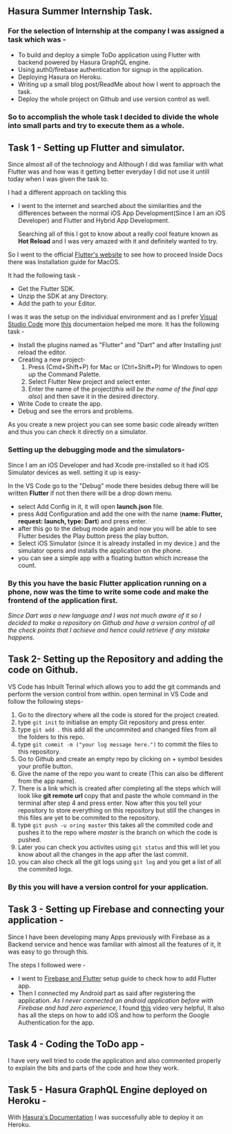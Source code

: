 ## Hasura Summer Internship Task.

### For the selection of Internship at the company I was assigned a task which was - 

  - To build and deploy a simple ToDo application using Flutter with backend powered by Hasura GraphQL engine.
  - Using auth0/firebase authentication for signup in the application.
  - Deploying Hasura on Heroku.
  - Writing up a small blog post/ReadMe about how I went to approach the task.
  - Deploy the whole project on Github and use version control as well.
  
  ### So to accomplish the whole task I decided to divide the whole into small parts and try to execute them as a whole.
  
  ## Task 1 - Setting up Flutter and simulator.
  
 Since almost all of the technology and Although I did was familiar with what Flutter was and how was it getting better everyday I did not use it untill today when I was given the task to.
  
  I had a different approach on tackling this
  - I went to the internet and searched about the similarities and the differences between the normal iOS App Development(Since I am an iOS Developer) and Flutter and Hybrid App Development.
  
    Searching all of this I got to know about a really cool feature known as **Hot Reload** and I was very amazed with it and definitely wanted to try.
    
So I went to the official [Flutter's website](https://flutter.io/docs/get-started/install/macos) to see how to proceed
Inside Docs there was Installation guide for MacOS.

It had the following task -
 - Get the Flutter SDK.
 - Unzip the SDK at any Directory.
 - Add the path to your Editor.
 
 I was it was the setup on the individual environment and as I prefer [Visual Studio Code](https://code.visualstudio.com/download) more [this](https://flutter.io/docs/development/tools/vs-code) documentaion helped me 
 more.
 It has the following task - 
 - Install the plugins named as "Flutter" and "Dart" and after Installing just reload the editor.
 - Creating a new project-
      1. Press (Cmd+Shift+P) for Mac or (Ctrl+Shift+P) for Windows to open up the Command Palette.
      2. Select Flutter New project and select enter.
      3. Enter the name of the project(*this will be the name of the final app also*) and then save it in the desired directory.
 - Write Code to create the app.
 - Debug and see the errors and problems.
 
 As you create a new project you can see some basic code already written and thus you can check it directly on a simulator.
 
 ### Setting up the debugging mode and the simulators- 
 Since I am an iOS Developer and had Xcode pre-installed so it had iOS Simulator devices as well.
 setting it up is easy-
 
In the VS Code go to the "Debug" mode there besides debug there will be written **Flutter** if not then there will be a drop down menu.
 - select Add Config in it, it will open **launch.json** file.
 - press Add Configuration and add the one with the name (**name: Flutter, request: launch, type: Dart**) and press enter.
 - after this go to the debug mode again and now you will be able to see Flutter besides the Play button press the play button.
 - Select iOS Simulator (since it is already installed in my device.) and the simulator opens and installs the application on the phone.
 - you can see a simple app with a floating button which increase the count.
 
 ### By this you have the basic Flutter application running on a phone, now was the time to write some code and make the frontend of the application first.
 *Since Dart was a new language and I was not much aware of it so I decided to make a repository on Github and have a version control of all the check points that I achieve and hence could retrieve if any mistake happens.*
 
 
 ## Task 2- Setting up the Repository and adding the code on Github.
 VS Code has Inbuilt Terinal which allows you to add the git commands and perform the version control from within.
 open terminal in VS Code and follow the following steps-
 
 1. Go to the directory where all the code is stored for the project created.
 2. type ```git init``` to initialise an empty Git repository and press enter.
 3. type ```git add .``` this add all the uncommited and changed files from all the folders to this repo.
 4. type ```git commit -m ("your log message here.")``` to commit the files to this repository.
 5. Go to Github and create an empty repo by clicking on + symbol besides your profile button.
 6. Give the name of the repo you want to create (This can also be different from the app name).
 7. There is a link which is created after completing all the steps which will look like **git remote url** copy that and paste the whole command in the terminal after step 4 and press enter. Now after this you tell your repository to store everything on this repository but still the changes in this files are yet to be commited to the repository.
8. type ```git push -u oring master``` this takes all the commited code and pushes it to the repo where *master* is the branch on which the code is pushed.
9. Later you can check you activites using ```git status``` and this will let you know about all the changes in the app after the last commit.
10. you can also check all the git logs using ```git log``` and you get a list of all the commited logs.


### By this you will have a version control for your application.


## Task 3 - Setting up Firebase and connecting your application -
Since I have been developing many Apps previously with Firebase as a Backend service and hence was familiar with almost all the features of it, It was easy to go through this.


The steps I followed were - 
- I went to [Firebase and Flutter](https://firebase.google.com/docs/flutter/setup) setup guide to check how to add Flutter app.
- Then I connected my Android part as said after registering the application.
*As I never connected an android application before with Firebase and had zero experience,* I found [this](https://www.youtube.com/watch?v=8M-Fa239Hy4&t=894s) video very helpful, It also has all the steps on how to add iOS and how to perform the Google Authentication for the app.

## Task 4 - Coding the ToDo app -
 I have very well tried to code the application and also commented properly to explain the bits and parts of the code and how they work.
 
## Task 5 - Hasura GraphQL Engine deployed on Heroku -
With [Hasura's Documentation](https://docs.hasura.io/1.0/graphql/manual/getting-started/heroku-simple.html) I was successfully able to deploy it on Heroku.